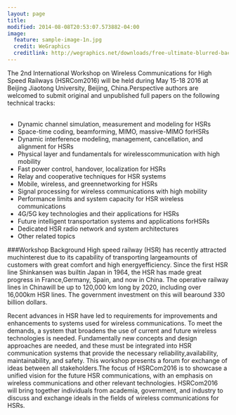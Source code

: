 ```yaml
---
layout: page
title: 
modified: 2014-08-08T20:53:07.573882-04:00
image:
  feature: sample-image-1n.jpg
  credit: WeGraphics
  creditlink: http://wegraphics.net/downloads/free-ultimate-blurred-background-pack/
---
```



The 2nd International Workshop on Wireless Communications for High Speed Railways (HSRCom2016) will be held during May 15-18 2016 at Beijing Jiaotong University, Beijing, China.Perspective authors are welcomed to submit original and unpublished full papers on the following technical tracks:<br><br>
- Dynamic channel simulation, measurement and modeling for HSRs<br>
-	Space-time coding, beamforming, MIMO, massive-MIMO forHSRs<br>
-	Dynamic interference modeling, management, cancellation, and alignment for HSRs<br>
-	Physical layer and fundamentals for wirelesscommunication with high mobility<br>
-	Fast power control, handover, localization for HSRs<br>
-	Relay and cooperative techniques for HSR systems<br>
-	Mobile, wireless, and greennetworking for HSRs<br>
-	Signal processing for wireless communications with high mobility<br>
-	Performance limits and system capacity for HSR wireless communications<br>
-	4G/5G key technologies and their applications for HSRs<br>
-	Future intelligent transportation systems and applications forHSRs<br>
-	Dedicated HSR radio network and system architectures<br>
-	Other related topics<br>

###Workshop Background
High speed railway (HSR) has recently attracted muchinterest due to its capability of transporting largeamounts of customers with great comfort and high energyefficiency. Since the first HSR line Shinkansen was builtin Japan in 1964, the HSR has made great progress in France,Germany, Spain, and now in China. The operative railway lines in Chinawill be up to 120,000 km long by 2020, including over 16,000km HSR lines. The government investment on this will bearound 330 billion dollars.

Recent advances in HSR have led to requirements for improvements and enhancements to systems used for wireless communications. To meet the demands, a system that broadens the use of current and future wireless technologies is needed. Fundamentally new concepts and design approaches are needed, and these must be integrated into HSR communication systems that provide the necessary reliability,availability, maintainability, and safety. This workshop presents a forum for exchange of ideas between all stakeholders.The focus of HSRCom2016 is to showcase a unified vision for the future HSR communications, with an emphasis on wireless communications and other relevant technologies. HSRCom2016 will bring together individuals from academia, government, and industry to discuss and exchange ideals in the fields of wireless communications for HSRs.
